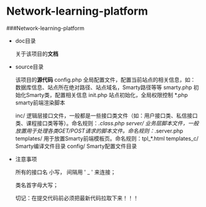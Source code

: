 Network-learning-platform
=============


###Network-learning-platform


 - doc目录

	关于该项目的**文档**
	
 - source目录
 
 	该项目的**源代码**
	config.php	全局配置文件，配置当前站点的相关信息，如：数据库信息、站点所在绝对路径、站点域名，Smarty路径等等
	smarty.php	初始化Smarty类，配置相关信息
	init.php	站点初始化，全局权限控制
	*.php		smarty前端渲染脚本

	inc/		逻辑层接口文件，一般都是一些接口类文件（如：用户接口类、私信接口类、课程接口类等等）。命名规则：*.class.php
	server/		业务层脚本文件，一般放置用于处理各类GET/POST请求的脚本文件。命名规则：*.server.php
	templates/	用于放置Smarty前端模板页。命名规则：tpl_*.html
	templates_c/	Smarty编译文件目录
	config/		Smarty配置文件目录
 - 注意事项

    所有的接口名 小写，  间隔用 ' _ '  来连接；
    
    类名首字母大写；
    
    切记：在提交代码前必须把最新代码拉取下来！！！
    
